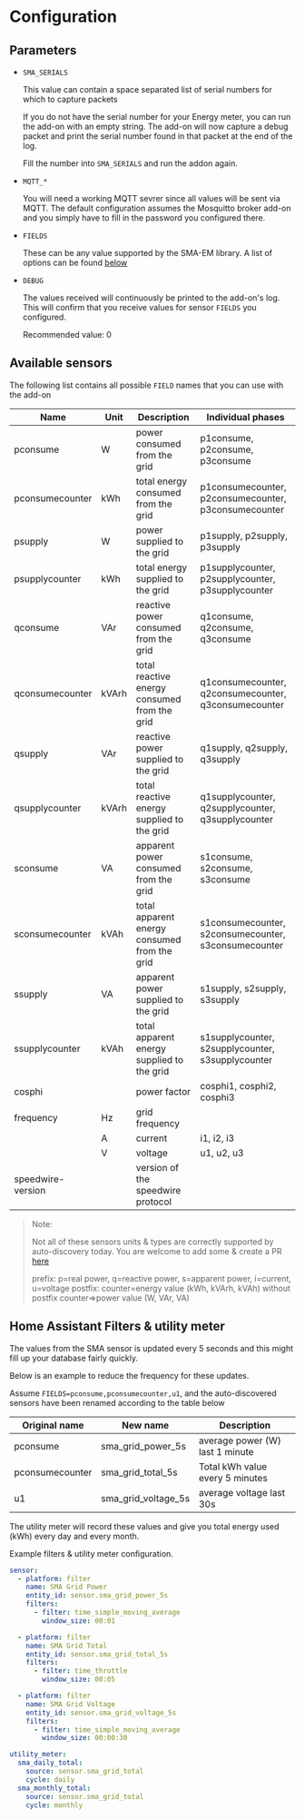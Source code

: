 # Configuration

## Parameters

- `SMA_SERIALS`

  This value can contain a space separated list of serial numbers for which to capture
  packets

  If you do not have the serial number for your Energy meter, you can run the add-on
  with an empty string. The add-on will now capture a debug packet and print the serial
  number found in that packet at the end of the log.

  Fill the number into `SMA_SERIALS` and run the addon again.

- `MQTT_*`

  You will need a working MQTT sevrer since all values will be sent via MQTT.
  The default configuration assumes the Mosquitto broker add-on and you simply have to
  fill in the password you configured there.

- `FIELDS`

  These can be any value supported by the SMA-EM library. A list of options can be found
  [below](*available-sensors)

- `DEBUG`

  The values received will continuously be printed to the add-on's log. This will confirm
  that you receive values for sensor `FIELDS` you configured.

  Recommended value: 0

## Available sensors

The following list contains all possible `FIELD` names that you can use with the add-on

| Name              | Unit  | Description                                  | Individual phases                                    |
|-------------------|-------|----------------------------------------------|------------------------------------------------------|
| pconsume          | W     | power consumed from the grid                 | p1consume, p2consume, p3consume                      |
| pconsumecounter   | kWh   | total energy consumed from the grid          | p1consumecounter, p2consumecounter, p3consumecounter |
| psupply           | W     | power supplied to the grid                   | p1supply, p2supply, p3supply                         |
| psupplycounter    | kWh   | total energy supplied to the grid            | p1supplycounter, p2supplycounter, p3supplycounter    |
| qconsume          | VAr   | reactive power consumed from the grid        | q1consume, q2consume, q3consume                      |
| qconsumecounter   | kVArh | total reactive energy consumed from the grid | q1consumecounter, q2consumecounter, q3consumecounter |
| qsupply           | VAr   | reactive power supplied to the grid          | q1supply, q2supply, q3supply                         |
| qsupplycounter    | kVArh | total reactive energy supplied to the grid   | q1supplycounter, q2supplycounter, q3supplycounter    |
| sconsume          | VA    | apparent power consumed from the grid        | s1consume, s2consume, s3consume                      |
| sconsumecounter   | kVAh  | total apparent energy consumed from the grid | s1consumecounter, s2consumecounter, s3consumecounter |
| ssupply           | VA    | apparent power supplied to the grid          | s1supply, s2supply, s3supply                         |
| ssupplycounter    | kVAh  | total apparent energy supplied to the grid   | s1supplycounter, s2supplycounter, s3supplycounter    |
| cosphi            |       | power factor                                 | cosphi1, cosphi2, cosphi3                            |
| frequency         | Hz    | grid frequency                               |                                                      |
|                   | A     | current                                      | i1, i2, i3                                           |
|                   | V     | voltage                                      | u1, u2, u3                                           |
| speedwire-version |       | version of the speedwire protocol            |                                                      |

> Note:
>
> Not all of these sensors units & types are correctly supported by auto-discovery
> today. You are welcome to add some & create a PR [here](https://github.com/kellerza/hassio-sma-em/blob/main/sma-em/run.py#L21)
>
> prefix: p=real power, q=reactive power, s=apparent power, i=current, u=voltage
> postfix: counter=energy value (kWh, kVArh, kVAh)
> without postfix counter=>power value (W, VAr, VA)

## Home Assistant Filters & utility meter

The values from the SMA sensor is updated every 5 seconds and this might fill up your
database fairly quickly.

Below is an example to reduce the frequency for these updates.

Assume `FIELDS=pconsume,pconsumecounter,u1`, and the auto-discovered sensors have been
renamed according to the table below

| Original name   | New name            | Description                     |
|-----------------|---------------------|---------------------------------|
| pconsume        | sma_grid_power_5s   | average power (W) last 1 minute |
| pconsumecounter | sma_grid_total_5s   | Total kWh value every 5 minutes |
| u1              | sma_grid_voltage_5s | average voltage last 30s        |

The utility meter will record these values and give you total energy used (kWh) every
day and every month.

Example filters & utility meter configuration.

```yaml
sensor:
  - platform: filter
    name: SMA Grid Power
    entity_id: sensor.sma_grid_power_5s
    filters:
      - filter: time_simple_moving_average
        window_size: 00:01

  - platform: filter
    name: SMA Grid Total
    entity_id: sensor.sma_grid_total_5s
    filters:
      - filter: time_throttle
        window_size: 00:05

  - platform: filter
    name: SMA Grid Voltage
    entity_id: sensor.sma_grid_voltage_5s
    filters:
      - filter: time_simple_moving_average
        window_size: 00:00:30

utility_meter:
  sma_daily_total:
    source: sensor.sma_grid_total
    cycle: daily
  sma_monthly_total:
    source: sensor.sma_grid_total
    cycle: monthly
```
